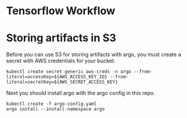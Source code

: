 # Tensorflow Workflow

# Storing artifacts in S3

Before you can use S3 for storing artifacts with argo, you must create a secret with AWS credentials for your bucket.
```
kubectl create secret generic aws-creds -n argo --from-literal=accessKey=${AWS_ACCESS_KEY_ID} --from-literal=secretKey=${AWS_SECRET_ACCESS_KEY}
```

Next you should install argo with the argo config in this repo.
```shell
kubectl create -f argo-config.yaml
argo install --install-namespace argo
```
